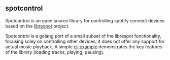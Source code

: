 ## spotcontrol

Spotcontrol is an open source library for controlling spotify connect devices based on the [librespot](https://github.com/plietar/librespot) project.  

Spotcontrol is a golang port of a small subset of the librespot functionality, focusing soley on controlling other devices, it does not offer any support for actual music playback.  A simple [cli example](https://github.com/badfortrains/spotcontrol_example) demonstrates the key features of the library (loading tracks, playing, pausing).
